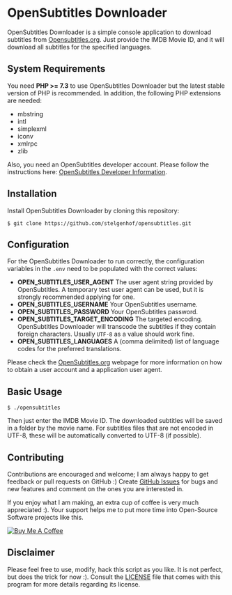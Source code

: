 OpenSubtitles Downloader
==========

OpenSubtitles Downloader is a simple console application to download subtitles from [Opensubtitles.org]. Just provide
the IMDB Movie ID, and it will download all subtitles for the specified languages.

System Requirements
-------------------

You need **PHP >= 7.3** to use OpenSubtitles Downloader but the latest stable version of PHP is recommended. In
addition, the following PHP extensions are needed:

- mbstring
- intl
- simplexml
- iconv
- xmlrpc
- zlib

Also, you need an OpenSubtitles developer account. Please follow the instructions
here: [OpenSubtitles Developer Information](https://trac.opensubtitles.org/projects/opensubtitles/wiki/DevReadFirst).

Installation
------------

Install OpenSubtitles Downloader by cloning this repository:

```
$ git clone https://github.com/stelgenhof/opensubtitles.git
```

Configuration
------------

For the OpenSubtitles Downloader to run correctly, the configuration variables in the `.env` need to be populated with
the correct values:

- **OPEN_SUBTITLES_USER_AGENT** The user agent string provided by OpenSubtitles. A temporary test user agent can be
  used, but it is strongly recommended applying for one.
- **OPEN_SUBTITLES_USERNAME** Your OpenSubtitles username.
- **OPEN_SUBTITLES_PASSWORD** Your OpenSubtitles password.
- **OPEN_SUBTITLES_TARGET_ENCODING** The targeted encoding. OpenSubtitles Downloader will transcode the subtitles if
  they contain foreign characters. Usually `UTF-8` as a value should work fine.
- **OPEN_SUBTITLES_LANGUAGES** A (comma delimited) list of language codes for the preferred translations.

Please check the [OpenSubtitles.org] webpage for more information on how to obtain a user account and a application user
agent.

Basic Usage
-----------

```
$ ./opensubtitles
```

Then just enter the IMDB Movie ID. The downloaded subtitles will be saved in a folder by the movie name. For subtitles
files that are not encoded in UTF-8, these will be automatically converted to UTF-8 (if possible).

## Contributing

Contributions are encouraged and welcome; I am always happy to get feedback or pull requests on GitHub :)
Create [GitHub Issues](https://github.com/stelgenhof/opensubtitles/issues) for bugs and new features and comment on the
ones you are interested in.

If you enjoy what I am making, an extra cup of coffee is very much appreciated :). Your support helps me to put more
time into Open-Source Software projects like this.

<a href="https://www.buymeacoffee.com/sachatelgenhof" target="_blank"><img alt="Buy Me A Coffee" src="https://www.buymeacoffee.com/assets/img/custom_images/orange_img.png" title="Buy Me A Coffee"/></a>


Disclaimer
----------
Please feel free to use, modify, hack this script as you like. It is not perfect, but does the trick for now :). Consult
the [LICENSE](LICENSE) file that comes with this program for more details regarding its license.

[OpenSubtitles.org]: https://www.opensubtitles.org